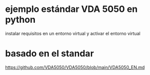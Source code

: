 # ejemplo estándar VDA 5050 en python
instalar requisitos en un entorno virtual y activar el entorno virtual
# basado en el standar
https://github.com/VDA5050/VDA5050/blob/main/VDA5050_EN.md
